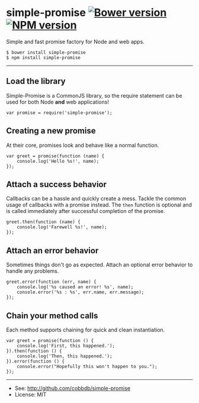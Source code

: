 # simple-promise [![Bower version](https://badge.fury.io/bo/jquery-beacons.svg)](http://badge.fury.io/bo/simple-promise) [![NPM version](https://badge.fury.io/js/grunt-docker-clone.svg)](http://badge.fury.io/js/simple-promise)

Simple and fast promise factory for Node and web apps.

    $ bower install simple-promise
    $ npm install simple-promise

-------------
## Load the library
Simple-Promise is a CommonJS library, so the require statement can
be used for both Node **and** web applications!

    var promise = require('simple-promise');

## Creating a new promise
At their core, promises look and behave like a normal function.

    var greet = promise(function (name) {
        console.log('Hello %s!', name);
    });

## Attach a success behavior
Callbacks can be a hassle and quickly create a mess. Tackle the common usage of callbacks with
a promise instead. The `then` function is optional and is called immediately after successful
completion of the promise.

    greet.then(function (name) {
        console.log('Farewell %s!', name);
    });

## Attach an error behavior
Sometimes things don't go as expected. Attach an optional error behavior to handle any
problems.

    greet.error(function (err, name) {
        console.log('%s caused an error! %s', name);
        console.error('%s : %s', err.name, err.message);
    });

## Chain your method calls
Each method supports chaining for quick and clean instantiation.

    var greet = promise(function () {
        console.log('First, this happened.');
    }).then(function () {
        console.log('Then, this happened.');
    }).error(function () {
        console.error("Hopefully this won't happen to you.");
    });

---------
* See: http://github.com/cobbdb/simple-promise
* License: MIT
